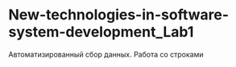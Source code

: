 # New-technologies-in-software-system-development_Lab1
Автоматизированный сбор данных. Работа со строками
